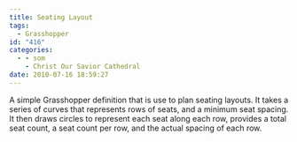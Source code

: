 ```yaml
---
title: Seating Layout
tags:
  - Grasshopper
id: "416"
categories:
  - - som
    - Christ Our Savior Cathedral
date: 2010-07-16 18:59:27
---
```


A simple Grasshopper definition that is use to plan seating layouts. It takes a series of curves that represents rows of seats, and a minimum seat spacing. It then draws circles to represent each seat along each row, provides a total seat count, a seat count per row, and the actual spacing of each row.

